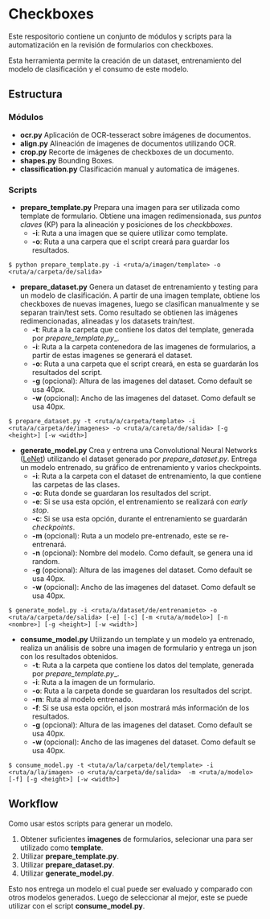# Checkboxes

Este respositorio contiene un conjunto de módulos y scripts para la automatización en la revisión de formularios con checkboxes.

Esta herramienta permite la creación de un dataset, entrenamiento del modelo de clasificación y el consumo de este modelo.

## Estructura

### Módulos
* __ocr.py__ Aplicación de OCR-tesseract sobre imágenes de documentos.
* __align.py__ Alineación de imagenes de documentos utilizando OCR.
* __crop.py__ Recorte de imágenes de checkboxes de un documento.
* __shapes.py__ Bounding Boxes.
* __classification.py__ Clasificación manual y automatica de imágenes.


### Scripts
* __prepare_template.py__ Prepara una imagen para ser utilizada como template de formulario. Obtiene una imagen redimensionada, sus *puntos claves* (KP) para la alineación y posiciones de los *checkbboxes*.
     * __-i__:  Ruta a una imagen que se quiere utilizar como template.
     * __-o__:  Ruta a una carpera que el script creará para guardar los resultados. 


```
$ python prepare_template.py -i <ruta/a/imagen/template> -o <ruta/a/carpeta/de/salida>
```

* __prepare_dataset.py__ Genera un dataset de entrenamiento y testing para un modelo de clasificación. A partir de una imagen template, obtiene los checkboxes de nuevas imagenes, luego se clasifican manualmente y se separan train/test sets. Como resultado se obtienen las imágenes redimencionadas, alineadas y los datasets train/test. 
    * __-t__: Ruta a la carpeta que contiene los datos del template, generada por _prepare_template.py__.
    * __-i__: Ruta a la carpeta contenedora de las imagenes de formularios, a partir de estas imagenes se generará el dataset.
    * __-o__: Ruta a una carpeta que el script creará, en esta se guardarán los resultados del script.
    * __-g__ (opcional): Altura de las imagenes del dataset. Como default se usa 40px.
    * __-w__ (opcional): Ancho de las imagenes del dataset. Como default se usa 40px.
```
$ prepare_dataset.py -t <ruta/a/carpeta/template> -i <ruta/a/carpeta/de/imagenes> -o <ruta/a/careta/de/salida> [-g <height>] [-w <width>]
```

* __generate_model.py__ Crea y entrena una Convolutional Neural Networks ([LeNet](http://yann.lecun.com/exdb/lenet/)) utilizando el dataset generado por *prepare_dataset.py*. Entrega un modelo entrenado, su gráfico de entrenamiento y varios checkpoints.
    * __-i__: Ruta a la carpeta con el dataset de entrenamiento, la que contiene las carpetas de las clases.
    * __-o__: Ruta donde se guardaran los resultados del script.
    * __-e__: Si se usa esta opción, el entrenamiento se realizará con _early stop_.
    * __-c__: Si se usa esta opción, durante el entrenamiento se guardarán _checkpoints_.
    * __-m__ (opcional): Ruta a un modelo pre-entrenado, este se re-entrenará.
    * __-n__ (opcional): Nombre del modelo. Como default, se genera una id random.
    * __-g__ (opcional): Altura de las imagenes del dataset. Como default se usa 40px.
    * __-w__ (opcional): Ancho de las imagenes del dataset. Como default se usa 40px.

```
$ generate_model.py -i <ruta/a/dataset/de/entrenamieto> -o <ruta/a/carpeta/de/salida> [-e] [-c] [-m <ruta/a/modelo>] [-n <nombre>] [-g <height>] [-w <width>]
```

* __consume_model.py__ Utilizando un template y un modelo ya entrenado, realiza un análisis de sobre una imagen de formulario y entrega un json con los resultados obtenidos.
    * __-t__: Ruta a la carpeta que contiene los datos del template, generada por _prepare_template.py__.
    * __-i__: Ruta a la imagen de un formulario.
    * __-o__: Ruta a la carpeta donde se guardaran los resultados del script.
    * __-m__: Ruta al modelo entrenado.
    * __-f__: Si se usa esta opción, el json mostrará más información de los resultados.
    * __-g__ (opcional): Altura de las imagenes del dataset. Como default se usa 40px.
    * __-w__ (opcional): Ancho de las imagenes del dataset. Como default se usa 40px.

```
$ consume_model.py -t <tuta/a/la/carpeta/del/template> -i <ruta/a/la/imagen> -o <ruta/a/carpeta/de/salida>  -m <ruta/a/modelo> [-f] [-g <height>] [-w <width>]
```


## Workflow

Como usar estos scripts para generar un modelo.
1. Obtener suficientes __imagenes__ de formularios, selecionar una para ser utilizado como __template__.
2. Utilizar __prepare_template.py__.
3. Utilizar __prepare_dataset.py__.
4. Utilizar __generate_model.py__.

Esto nos entrega un modelo el cual puede ser evaluado y comparado con otros modelos generados. Luego de seleccionar al mejor, este se puede utilizar con el script __consume_model.py__.